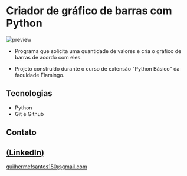# Criador de gráfico de barras com Python

![preview](https://github.com/GuilhermeSK2/Criador-de-grafico-de-barras-com-Python/assets/139295562/1a1afc9a-47f4-4baa-b53f-e190844da646)
 
 - Programa que solicita uma quantidade de valores e cria o gráfico de barras de acordo com eles.

 - Projeto construído durante o curso de extensão "Python Básico" da faculdade Flamingo.

## Tecnologias

- Python
- Git e Github

## Contato
[(LinkedIn)](https://www.linkedin.com/in/guilherme-freitas-9901a220b/)
-----
guilhermefsantos150@gmail.com
